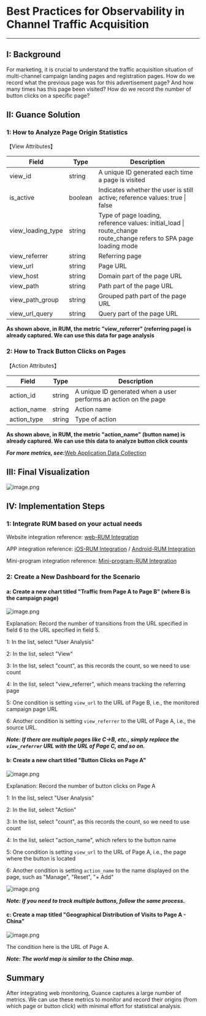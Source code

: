 # Best Practices for Observability in Channel Traffic Acquisition

---

## I: Background

For marketing, it is crucial to understand the traffic acquisition situation of multi-channel campaign landing pages and registration pages. How do we record what the previous page was for this advertisement page? And how many times has this page been visited? How do we record the number of button clicks on a specific page?

## II: Guance Solution

### 1: How to Analyze Page Origin Statistics

【View Attributes】

| **Field** | **Type** | **Description** |
| --- | --- | --- |
| view_id | string | A unique ID generated each time a page is visited |
| is_active | boolean | Indicates whether the user is still active; reference values: true &#124; false |
| view_loading_type | string | Type of page loading,<br />reference values: initial_load &#124; route_change<br />route_change refers to SPA page loading mode |
| view_referrer | string | Referring page |
| view_url | string | Page URL |
| view_host | string | Domain part of the page URL |
| view_path | string | Path part of the page URL |
| view_path_group | string | Grouped path part of the page URL |
| view_url_query | string | Query part of the page URL |

**As shown above, in RUM, the metric "view_referrer" (referring page) is already captured. We can use this data for page analysis**

### 2: How to Track Button Clicks on Pages

【Action Attributes】

| **Field** | **Type** | **Description** |
| --- | --- | --- |
| action_id | string | A unique ID generated when a user performs an action on the page |
| action_name | string | Action name |
| action_type | string | Type of action |

**As shown above, in RUM, the metric "action_name" (button name) is already captured. We can use this data to analyze button click counts**

_**For more metrics, see:**_[Web Application Data Collection](/real-user-monitoring/web/app-data-collection/)

## III: Final Visualization

![image.png](../images/page-5.png)

## IV: Implementation Steps

### 1: Integrate RUM based on your actual needs

Website integration reference: [web-RUM Integration](/real-user-monitoring/web/app-access/)

APP integration reference: [iOS-RUM Integration](/real-user-monitoring/ios/app-access/) / [Android-RUM Integration](/real-user-monitoring/android/app-access/)

Mini-program integration reference: [Mini-program-RUM Integration](/real-user-monitoring/miniapp/app-access/)

### 2: Create a New Dashboard for the Scenario

#### a: Create a new chart titled "Traffic from Page A to Page B" (where B is the campaign page)

![image.png](../images/page-1.png)

Explanation: Record the number of transitions from the URL specified in field 6 to the URL specified in field 5.

1: In the list, select "User Analysis"

2: In the list, select "View"

3: In the list, select "count", as this records the count, so we need to use count

4: In the list, select "view_referrer", which means tracking the referring page

5: One condition is setting `view_url` to the URL of Page B, i.e., the monitored campaign page URL

6: Another condition is setting `view_referrer` to the URL of Page A, i.e., the source URL.

_**Note: If there are multiple pages like C->B, etc., simply replace the `view_referrer` URL with the URL of Page C, and so on.**_

#### b: Create a new chart titled "Button Clicks on Page A"

![image.png](../images/page-2.png)

Explanation: Record the number of button clicks on Page A

1: In the list, select "User Analysis"

2: In the list, select "Action"

3: In the list, select "count", as this records the count, so we need to use count

4: In the list, select "action_name", which refers to the button name

5: One condition is setting `view_url` to the URL of Page A, i.e., the page where the button is located

6: Another condition is setting `action_name` to the name displayed on the page, such as "Manage", "Reset", "+ Add"

![image.png](../images/page-3.png)

_**Note: If you need to track multiple buttons, follow the same process.**_

#### c: Create a map titled "Geographical Distribution of Visits to Page A - China"

![image.png](../images/page-4.png)

The condition here is the URL of Page A.

_**Note: The world map is similar to the China map.**_

## Summary
After integrating web monitoring, Guance captures a large number of metrics. We can use these metrics to monitor and record their origins (from which page or button click) with minimal effort for statistical analysis.